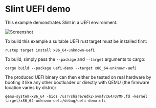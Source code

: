 # Slint UEFI demo

This example demonstrates Slint in a UEFI environment.

![Screenshot](https://user-images.githubusercontent.com/1486/231705364-8c490e25-48cf-4626-a34b-2bf7239c1245.jpg)

To build this example a suitable UEFI rust target must be installed first:

```
rustup target install x86_64-unknown-uefi
```

To build, simply pass the `--package` and `--target` arguments to cargo:

```
cargo build --package uefi-demo --target x86_64-unknown-uefi
```

The produced UEFI binary can then either be tested on real hardware by booting
it like any other bootloader or directly with QEMU (the firmware location
varies by distro):

```
qemu-system-x86_64 -bios /usr/share/edk2-ovmf/x64/OVMF.fd -kernel target/x86_64-unknown-uefi/debug/uefi-demo.efi
```
